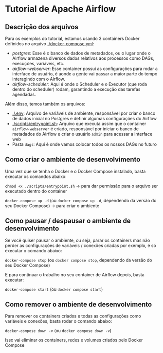 # Tutorial de Apache Airflow

## Descrição dos arquivos
Para os exemplos do tutorial, estamos usando 3 containers Docker definidos no arquivo [./docker-compose.yml](docker-compose.yml):
- _postgres_: Esse é o banco de dados de metadados, ou o lugar onde o Airflow armazena diversos dados relativos aos processos como DAGs, execuções, variáveis, etc.
- _airflow-webserver_: Esse container possui as configurações para rodar a interface de usuário, é aonde a gente vai passar a maior parte do tempo interagindo com o Airflow.
- _airflow-scheduler_: Aqui é onde o Scheduler e o Executor (que roda dentro do scheduler) rodam, garantindo a execução das tarefas agendadas.

Além disso, temos também os arquivos:
- [./.env](.env): Arquivo de variáveis de ambiente, responsável por criar o banco de dados inicial no Postgres e definir algumas configurações do Airflow
- [./scripts/entrypoint.sh](entrypoint.sh): Arquivo que executa assim que o container `airflow-webserver` é criado, responsável por iniciar o banco de metadados do Airflow e criar o usuário `admin` para acessar a interface web
- Pasta `dags`: Aqui é onde vamos colocar todos os nossos DAGs no futuro

## Como criar o ambiente de desenvolvimento
Uma vez que se tenha o Docker e o Docker Compose instalado, basta executar os comandos abaixo:

`chmod +x ./scripts/entrypoint.sh` -> para dar permissão para o arquivo ser executado dentro do container

`docker-compose up -d` (ou `docker compose up -d`, dependendo da versão do seu Docker Compose) -> para criar o ambiente

## Como pausar / despausar o ambiente de desenvolvimento
Se você quiser pausar o ambiente, ou seja, parar os containers mas não perder as configurações de variáveis / conexões criadas por exemplo, é só executar o comando abaixo:

`docker-compose stop` (ou `docker compose stop`, dependendo da versão do seu Docker Compose)

E para continuar o trabalho no seu container de Airflow depois, basta executar:

`docker-compose start` (ou `docker compose start`)

## Como remover o ambiente de desenvolvimento
Para remover os containers criados e todas as configurações como variáveis e conexões, basta rodar o comando abaixo:

`docker-compose down -v` (ou `docker compose down -v`)

Isso vai eliminar os containers, redes e volumes criados pelo Docker Compose